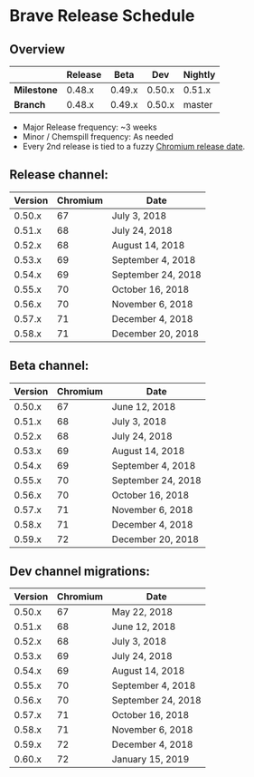 # Brave Release Schedule


## Overview 

|          | Release |  Beta  | Dev | Nightly|
| ---------| ------- | ------ | --------- | ------ |
| **Milestone** | 0.48.x| 0.49.x | 0.50.x | 0.51.x |
| **Branch** | 0.48.x | 0.49.x | 0.50.x | master |


- Major Release frequency: ~3 weeks
- Minor / Chemspill frequency: As needed 
- Every 2nd release is tied to a fuzzy [Chromium release date](https://www.chromium.org/developers/calendar).


## Release channel:

| Version | Chromium | Date               |
| ------- | ---------|--------------------|
| 0.50.x  |    67    | July 3, 2018       |
| 0.51.x  |    68    | July 24, 2018      |
| 0.52.x  |    68    | August 14, 2018    |
| 0.53.x  |    69    | September 4, 2018  |
| 0.54.x  |    69    | September 24, 2018 |
| 0.55.x  |    70    | October 16, 2018   |
| 0.56.x  |    70    | November 6, 2018   |
| 0.57.x  |    71    | December 4, 2018   |
| 0.58.x  |    71    | December 20, 2018  |


## Beta channel:

| Version | Chromium | Date               |
| ------- | ---------|--------------------|
| 0.50.x  |    67    | June 12, 2018      |
| 0.51.x  |    68    | July 3, 2018       |
| 0.52.x  |    68    | July 24, 2018      |
| 0.53.x  |    69    | August 14, 2018    |
| 0.54.x  |    69    | September 4, 2018  |
| 0.55.x  |    70    | September 24, 2018 |
| 0.56.x  |    70    | October 16, 2018   |
| 0.57.x  |    71    | November 6, 2018   |
| 0.58.x  |    71    | December 4, 2018   |
| 0.59.x  |    72    | December 20, 2018  |
 

## Dev channel migrations:
| Version | Chromium | Date               |
| ------- | ---------|--------------------|
| 0.50.x  |    67    | May 22, 2018       |
| 0.51.x  |    68    | June 12, 2018      |
| 0.52.x  |    68    | July 3, 2018       |
| 0.53.x  |    69    | July 24, 2018      |
| 0.54.x  |    69    | August 14, 2018    |
| 0.55.x  |    70    | September 4, 2018  |
| 0.56.x  |    70    | September 24, 2018 |
| 0.57.x  |    71    | October 16, 2018   |
| 0.58.x  |    71    | November 6, 2018   |
| 0.59.x  |    72    | December 4, 2018   |
| 0.60.x  |    72    | January 15, 2019   |
 

